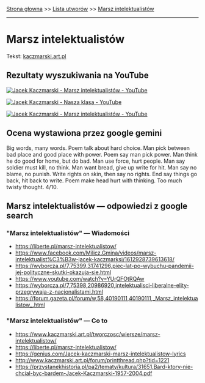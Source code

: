 [Strona głowna](../index.md) >> [Lista utworów](../list.md) >> [Marsz intelektualistów](277.md)

---

# Marsz intelektualistów

Tekst: [kaczmarski.art.pl](https://www.kaczmarski.art.pl/tworczosc/wiersze/marsz-intelektualistow/)

## Rezultaty wyszukiwania na YouTube

[![Jacek Kaczmarski - Marsz intelektualistów - YouTube](http://img.youtube.com/vi/59KYyJ4wzmg/0.jpg)](https://www.youtube.com/watch?v=59KYyJ4wzmg "Jacek Kaczmarski - Marsz intelektualistów - YouTube")

[![Jacek Kaczmarski - Nasza klasa - YouTube](http://img.youtube.com/vi/NTNcxGVgn9I/0.jpg)](https://www.youtube.com/watch?v=NTNcxGVgn9I "Jacek Kaczmarski - Nasza klasa - YouTube")

[![Jacek Kaczmarski - Marsz intelektualistów - YouTube](http://img.youtube.com/vi/mhBMAE3N2Zw/0.jpg)](https://www.youtube.com/watch?v=mhBMAE3N2Zw "Jacek Kaczmarski - Marsz intelektualistów - YouTube")

## Ocena wystawiona przez google gemini

Big words, many words. Poem talk about hard choice. Man pick between bad place and good place with power. Poem say man pick power. Man think he do good for home, but do bad. Man use force, hurt people. Man say soldier must kill, no think. Man want bread, give up write for hit. Man say no blame, no punish. Write rights on skin, then say no rights. End say things go back, hit back to write. Poem make head hurt with thinking. Too much twisty thought. 4/10.


## Marsz intelektualistów — odpowiedzi z google search

### "Marsz intelektualistów" — Wiadomości

 - <https://liberte.pl/marsz-intelektualistow/>
 - <https://www.facebook.com/Milicz.Gmina/videos/marsz-intelektualist%C3%B3w-jacek-kaczmarksi/1612928739613618/>
 - <https://wyborcza.pl/7,75399,31741296,piec-lat-po-wybuchu-pandemii-jej-polityczne-skutki-okazuja-sie.html>
 - <https://www.youtube.com/watch?v=YUrQFOtRQAw>
 - <https://wyborcza.pl/7,75398,20986920,intelektualisci-liberalne-elity-przegrywaja-z-nacjonalistami.html>
 - <https://forum.gazeta.pl/forum/w,58,40190111,40190111,_Marsz_intelektualistow_.html>

### "Marsz intelektualistów" — Co to

 - <https://www.kaczmarski.art.pl/tworczosc/wiersze/marsz-intelektualistow/>
 - <https://liberte.pl/marsz-intelektualistow/>
 - <https://genius.com/Jacek-kaczmarski-marsz-intelektualistow-lyrics>
 - <http://www.kaczmarski.art.pl/forum/printthread.php?tid=1221>
 - <https://przystanekhistoria.pl/pa2/tematy/kultura/31651,Bard-ktory-nie-chcial-byc-bardem-Jacek-Kaczmarski-1957-2004.pdf>


